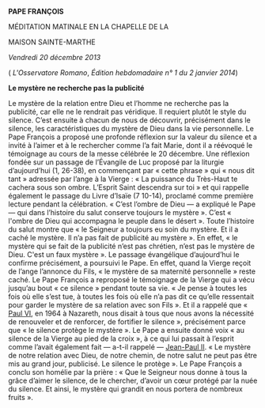 **PAPE FRANÇOIS**

MÉDITATION MATINALE EN LA CHAPELLE DE LA

MAISON SAINTE-MARTHE

*Vendredi 20 décembre 2013*

( *L'Osservatore Romano*, *Édition hebdomadaire n° 1 du 2 janvier 2014*)

**Le mystère ne recherche pas la publicité**

Le mystère de la relation entre Dieu et l’homme ne recherche pas la publicité, car elle ne le rendrait pas véridique. Il requiert plutôt le style du silence. C’est ensuite à chacun de nous de découvrir, précisément dans le silence, les caractéristiques du mystère de Dieu dans la vie personnelle. Le Pape François a proposé une profonde réflexion sur la valeur du silence et a invité à l’aimer et à le rechercher comme l’a fait Marie, dont il a réévoqué le témoignage au cours de la messe célébrée le 20 décembre. Une réflexion fondée sur un passage de l’Évangile de Luc proposé par la liturgie d’aujourd’hui (1, 26-38), en commençant par « cette phrase » qui « nous dit tant » adressée par l’ange à la Vierge : « La puissance du Très-Haut te cachera sous son ombre. L’Esprit Saint descendra sur toi » et qui rappelle également le passage du Livre d’Isaïe (7 10-14), proclamé comme première lecture pendant la célébration. « C’est l’ombre de Dieu — a expliqué le Pape — qui dans l’histoire du salut conserve toujours le mystère ». C’est « l'ombre de Dieu qui accompagna le peuple dans le désert ». Toute l’histoire du salut montre que « le Seigneur a toujours eu soin du mystère. Et il a caché le mystère. Il n’a pas fait de publicité au mystère ». En effet, « le mystère qui se fait de la publicité n’est pas chrétien, n’est pas le mystère de Dieu. C'est un faux mystère ». Le passage évangélique d’aujourd’hui le confirme précisément, a poursuivi le Pape. En effet, quand la Vierge reçoit de l’ange l’annonce du Fils, « le mystère de sa maternité personnelle » reste caché. Le Pape François a reproposé le témoignage de la Vierge qui a vécu jusqu’au bout « ce silence » pendant toute sa vie. « Je pense à toutes les fois où elle s’est tue, à toutes les fois où elle n’a pas dit ce qu’elle ressentait pour garder le mystère de sa relation avec son Fils ». Et il a rappelé que « [Paul VI](http://www.vatican.va/holy_father/paul_vi/index_fr.htm), en 1964 à Nazareth, nous disait à tous que nous avons la nécessité de renouveler et de renforcer, de fortifier le silence », précisément parce que « le silence protège le mystère ». Le Pape a ensuite donné voix « au silence de la Vierge au pied de la croix », à ce qui lui passait à l’esprit comme l’avait également fait — a-t-il rappelé — [Jean-Paul II](http://www.vatican.va/holy_father/john_paul_ii/index_fr.htm). « Le mystère de notre relation avec Dieu, de notre chemin, de notre salut ne peut pas être mis au grand jour, publicisé. Le silence le protège ». Le Pape François a conclu son homélie par la prière : « Que le Seigneur nous donne à tous la grâce d’aimer le silence, de le chercher, d’avoir un cœur protégé par la nuée du silence. Et ainsi, le mystère qui grandit en nous portera de nombreux fruits ».